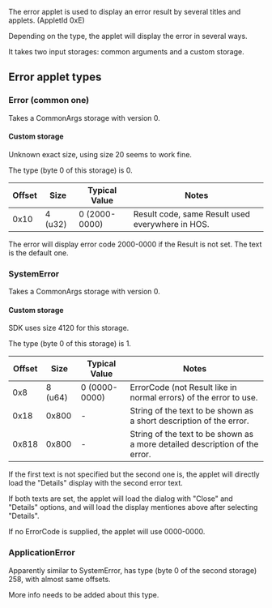 The error applet is used to display an error result by several titles
and applets. (AppletId 0xE)

Depending on the type, the applet will display the error in several
ways.

It takes two input storages: common arguments and a custom storage.

## Error applet types

### Error (common one)

Takes a CommonArgs storage with version 0.

#### Custom storage

Unknown exact size, using size 20 seems to work fine.

The type (byte 0 of this storage) is
0.

| Offset | Size    | Typical Value | Notes                                            |
| ------ | ------- | ------------- | ------------------------------------------------ |
| 0x10   | 4 (u32) | 0 (2000-0000) | Result code, same Result used everywhere in HOS. |

The error will display error code 2000-0000 if the Result is not set.
The text is the default one.

### SystemError

Takes a CommonArgs storage with version 0.

#### Custom storage

SDK uses size 4120 for this storage.

The type (byte 0 of this storage) is
1.

| Offset | Size    | Typical Value | Notes                                                                       |
| ------ | ------- | ------------- | --------------------------------------------------------------------------- |
| 0x8    | 8 (u64) | 0 (0000-0000) | ErrorCode (not Result like in normal errors) of the error to use.           |
| 0x18   | 0x800   | \-            | String of the text to be shown as a short description of the error.         |
| 0x818  | 0x800   | \-            | String of the text to be shown as a more detailed description of the error. |

If the first text is not specified but the second one is, the applet
will directly load the "Details" display with the second error text.

If both texts are set, the applet will load the dialog with "Close" and
"Details" options, and will load the display mentiones above after
selecting "Details".

If no ErrorCode is supplied, the applet will use 0000-0000.

### ApplicationError

Apparently similar to SystemError, has type (byte 0 of the second
storage) 258, with almost same offsets.

More info needs to be added about this type.
